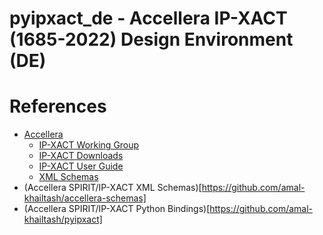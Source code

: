 # pyipxact_de - Accellera IP-XACT (1685-2022) Design Environment (DE)


# References

* [Accellera](https://accellera.org/)
  * [IP-XACT Working Group](https://accellera.org/activities/working-groups/ip-xact)
  * [IP-XACT Downloads](https://accellera.org/downloads/standards/ip-xact)
  * [IP-XACT User Guide](https://accellera.org/images/downloads/standards/ip-xact/IPXACT-2022_user_guide.pdf)
  * [XML Schemas](http://www.accellera.org/XMLSchema)
* (Accellera SPIRIT/IP-XACT XML Schemas)[https://github.com/amal-khailtash/accellera-schemas]
* (Accellera SPIRIT/IP-XACT Python Bindings)[https://github.com/amal-khailtash/pyipxact]

